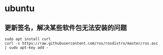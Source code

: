 # ubuntu

## 更新签名，解决某些软件包无法安装的问题

```shell
sudo apt install curl
curl -s https://raw.githubusercontent.com/ros/rosdistro/master/ros.asc | sudo apt-key add -
```
